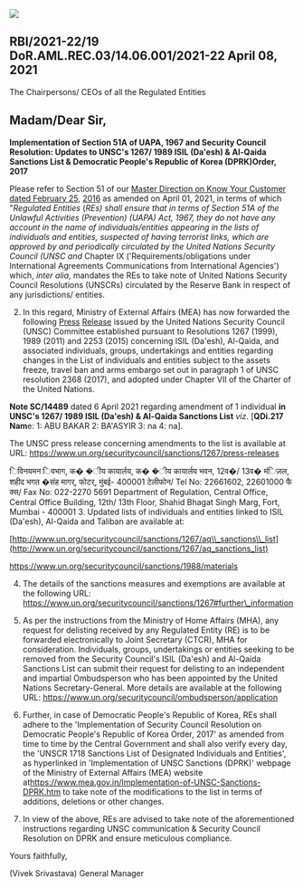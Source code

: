 ![](_page_0_Picture_0.jpeg)

## RBI/2021-22/19 DoR.AML.REC.03/14.06.001/2021-22 April 08, 2021

The Chairpersons/ CEOs of all the Regulated Entities

## Madam/Dear Sir,

**Implementation of Section 51A of UAPA, 1967 and Security Council Resolution: Updates to UNSC's 1267/ 1989 ISIL (Da'esh) & Al-Qaida Sanctions List & Democratic People's Republic of Korea (DPRK)Order, 2017**

Please refer to Section 51 of our [Master Direction on Know Your Customer dated February 25,](https://rbi.org.in/Scripts/BS_ViewMasDirections.aspx?id=11566)  [2016](https://rbi.org.in/Scripts/BS_ViewMasDirections.aspx?id=11566) as amended on April 01, 2021, in terms of which "*Regulated Entities* (*REs) shall ensure that in terms of Section 51A of the Unlawful Activities (Prevention) (UAPA) Act, 1967, they do not have any account in the name of individuals/entities appearing in the lists of individuals and entities, suspected of having terrorist links, which are approved by and periodically circulated by the United Nations Security Council (UNSC and* Chapter IX ('Requirements/obligations under International Agreements Communications from International Agencies') which, *inter alia*, mandates the REs to take note of United Nations Security Council Resolutions (UNSCRs) circulated by the Reserve Bank in respect of any jurisdictions/ entities.

2. In this regard, Ministry of External Affairs (MEA) has now forwarded the following [Press](https://rbidocs.rbi.org.in/rdocs/content/pdfs/AlQaidaS08042021.pdf)  [Release](https://rbidocs.rbi.org.in/rdocs/content/pdfs/AlQaidaS08042021.pdf) issued by the United Nations Security Council (UNSC) Committee established pursuant to Resolutions 1267 (1999), 1989 (2011) and 2253 (2015) concerning ISIL (Da'esh), Al-Qaida, and associated individuals, groups, undertakings and entities regarding changes in the List of individuals and entities subject to the assets freeze, travel ban and arms embargo set out in paragraph 1 of UNSC resolution 2368 (2017), and adopted under Chapter VII of the Charter of the United Nations.

**Note SC/14489** dated 6 April 2021 regarding amendment of 1 individual **in UNSC's 1267/ 1989 ISIL (Da'esh) & Al-Qaida Sanctions List** *viz*. [**QDi.217 Nam**e: 1: ABU BAKAR 2: BA'ASYIR 3: na 4: na].

The UNSC press release concerning amendments to the list is available at URL: <https://www.un.org/securitycouncil/sanctions/1267/press-releases>

िविनयमन िवभाग, क� �ीय कायार्लय, क� �ीय कायार्लय भवन, 12व�/ 13व� मंिज़ल, शहीद भगत �संह मागर्, फोटर्, मुंबई- 400001 टेलीफोन/ Tel No: 22661602, 22601000 फै क्स/ Fax No: 022-2270 5691 Department of Regulation, Central Office, Central Office Building, 12th/ 13th Floor, Shahid Bhagat Singh Marg, Fort, Mumbai - 400001 3. Updated lists of individuals and entities linked to ISIL (Da'esh), Al-Qaida and Taliban are available at:

[http://www.un.org/securitycouncil/sanctions/1267/aq\\_sanctions\\_list](http://www.un.org/securitycouncil/sanctions/1267/aq_sanctions_list)

<https://www.un.org/securitycouncil/sanctions/1988/materials>

4. The details of the sanctions measures and exemptions are available at the following URL: https://www.un.org/securitycouncil/sanctions/1267#further\_information

5. As per the instructions from the Ministry of Home Affairs (MHA), any request for delisting received by any Regulated Entity (RE) is to be forwarded electronically to Joint Secretary (CTCR), MHA for consideration. Individuals, groups, undertakings or entities seeking to be removed from the Security Council's ISIL (Da'esh) and Al-Qaida Sanctions List can submit their request for delisting to an independent and impartial Ombudsperson who has been appointed by the United Nations Secretary-General. More details are available at the following URL: <https://www.un.org/securitycouncil/ombudsperson/application>

6. Further, in case of Democratic People's Republic of Korea, REs shall adhere to the 'Implementation of Security Council Resolution on Democratic People's Republic of Korea Order, 2017' as amended from time to time by the Central Government and shall also verify every day, the 'UNSCR 1718 Sanctions List of Designated Individuals and Entities', as hyperlinked in 'Implementation of UNSC Sanctions (DPRK)' webpage of the Ministry of External Affairs (MEA) website at<https://www.mea.gov.in/Implementation-of-UNSC-Sanctions-DPRK.htm> to take note of the modifications to the list in terms of additions, deletions or other changes.

7. In view of the above, REs are advised to take note of the aforementioned instructions regarding UNSC communication & Security Council Resolution on DPRK and ensure meticulous compliance.

Yours faithfully,

(Vivek Srivastava) General Manager